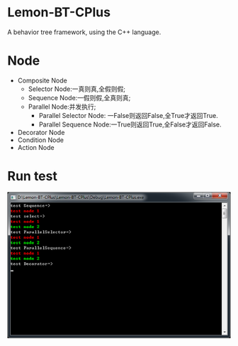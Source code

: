 # Lemon-BT-CPlus
A behavior tree framework, using the C++ language.

# Node  
* Composite Node  
  * Selector Node:一真则真,全假则假;   
  * Sequence Node:一假则假,全真则真;   
  * Parallel Node:并发执行;   
     * Parallel Selector Node: 一False则返回False,全True才返回True.   
     * Parallel Sequence Node:一True则返回True,全False才返回False.   
* Decorator Node  
* Condition Node  
* Action Node  

# Run test        
![](https://github.com/onelei/Lemon-BT-CPlus/blob/master/ImgCache/test.png) 